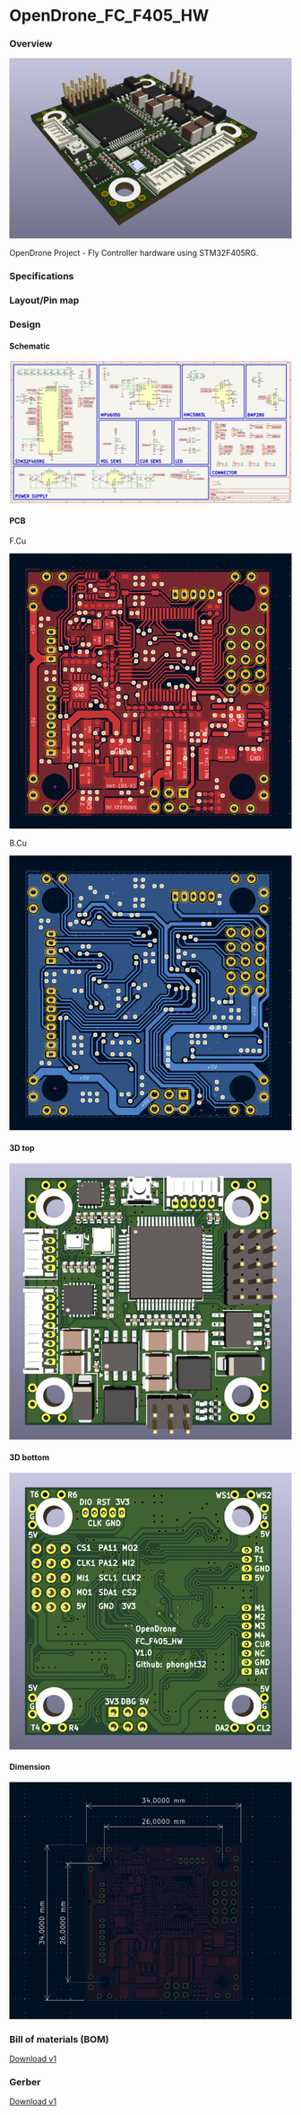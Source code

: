# OpenDrone_FC_F405_HW

### Overview

![3d_top](Assets/Demo/Board_Demo.png)

OpenDrone Project - Fly Controller hardware using STM32F405RG.

### Specifications

### Layout/Pin map

### Design

#### Schematic

[![schematic](Assets/Demo/Schematic.png)](Assets/OpenDrone_FC_F405_HW_v1.pdf)

#### PCB

F.Cu

![3d_top](Assets/Demo/F.Cu.png)

B.Cu

![3d_top](Assets/Demo/B.Cu.png)

#### 3D top

![3d_top](Assets/Demo/3d_top.png)

#### 3D bottom

![3d_top](Assets/Demo/3d_bottom.png)

#### Dimension

![3d_top](Assets/Demo/dimension.png)

### Bill of materials (BOM)

[Download v1](Assets/BOM/OpenDrone_FC_F405_HW_v1.xlsx)

### Gerber

[Download v1](Assets/Gerber/OpenDrone_FC_F405_HW_v1.zip)

